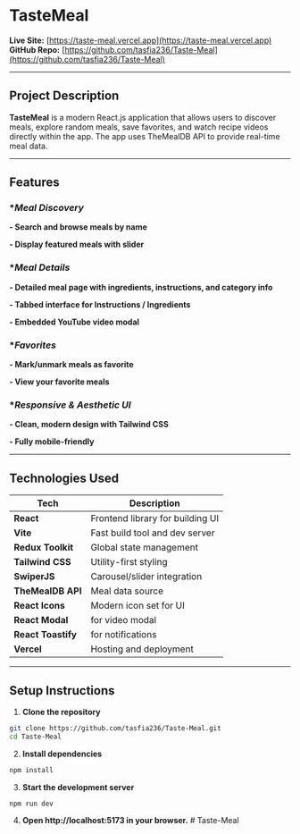 # TasteMeal

**Live Site:** [https://taste-meal.vercel.app](https://taste-meal.vercel.app)  
 **GitHub Repo:** [https://github.com/tasfia236/Taste-Meal](https://github.com/tasfia236/Taste-Meal)

---

## Project Description

**TasteMeal**  is a modern React.js application that allows users to discover meals, explore random meals, save favorites, and watch recipe videos directly within the app. The app uses TheMealDB API to provide real-time meal data.

---

## Features
### **Meal Discovery*

**- Search and browse meals by name**

**- Display featured meals with slider**

### **Meal Details*

**- Detailed meal page with ingredients, instructions, and category info**

**- Tabbed interface for Instructions / Ingredients**

**- Embedded YouTube video modal**

### **Favorites*

**- Mark/unmark meals as favorite**

**- View your favorite meals**

### **Responsive & Aesthetic UI*

**- Clean, modern design with Tailwind CSS**

**- Fully mobile-friendly**

---

## Technologies Used

| Tech              | Description                               |
|-------------------|-------------------------------------------|
| **React**         | Frontend library for building UI          |
| **Vite**          | Fast build tool and dev server            |
| **Redux Toolkit** | Global state management                   |
| **Tailwind CSS**  | Utility-first styling                     |
| **SwiperJS**      | Carousel/slider integration               |
| **TheMealDB API** | Meal data source                          |
| **React Icons**   | Modern icon set for UI                    |
| **React Modal**   | for video modal                           |
| **React Toastify**| for notifications                         |
| **Vercel**        | Hosting and deployment                    |

---

## Setup Instructions

1. **Clone the repository**

```bash
git clone https://github.com/tasfia236/Taste-Meal.git
cd Taste-Meal
```

2. **Install dependencies**
```bash
npm install
```

3. **Start the development server**
```bash
npm run dev
```

4. **Open http://localhost:5173 in your browser.**
#   T a s t e - M e a l 
 
 